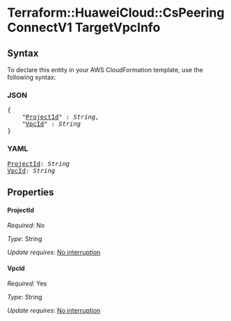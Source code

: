 # Terraform::HuaweiCloud::CsPeeringConnectV1 TargetVpcInfo

## Syntax

To declare this entity in your AWS CloudFormation template, use the following syntax:

### JSON

<pre>
{
    "<a href="#projectid" title="ProjectId">ProjectId</a>" : <i>String</i>,
    "<a href="#vpcid" title="VpcId">VpcId</a>" : <i>String</i>
}
</pre>

### YAML

<pre>
<a href="#projectid" title="ProjectId">ProjectId</a>: <i>String</i>
<a href="#vpcid" title="VpcId">VpcId</a>: <i>String</i>
</pre>

## Properties

#### ProjectId

_Required_: No

_Type_: String

_Update requires_: [No interruption](https://docs.aws.amazon.com/AWSCloudFormation/latest/UserGuide/using-cfn-updating-stacks-update-behaviors.html#update-no-interrupt)

#### VpcId

_Required_: Yes

_Type_: String

_Update requires_: [No interruption](https://docs.aws.amazon.com/AWSCloudFormation/latest/UserGuide/using-cfn-updating-stacks-update-behaviors.html#update-no-interrupt)

